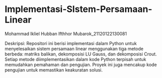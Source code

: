 # Implementasi-SIstem-Persamaan-Linear
Mohammad Ikliel Hubban Ifthhor Mubarok_21120122130081

Deskripsi:
Repositori ini berisi implementasi dalam Python untuk menyelesaikan sistem persamaan linear menggunakan tiga metode berbeda: matriks balikan, dekomposisi LU Gauss, dan dekomposisi Crout.
Setiap metode diimplementasikan dalam kode Python terpisah untuk memudahkan pemahaman dan pengujian.
Proyek ini juga mencakup kode pengujian untuk memastikan keakuratan solusi.
